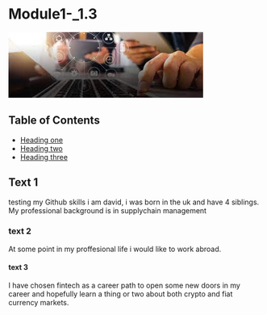 # Module1-_1.3

![Alternate](images/trial_image.jpeg)

## Table of Contents 
* [Heading one](##Text-one)
* [Heading two](###text-2)
* [Heading three](####text-3)
  

## Text 1
testing my Github skills
i am david, i was born in the uk and have 4 siblings. My professional background is in supplychain management 

### text 2 
At some point in my proffesional life i would like to work abroad. 
 

#### text 3
I have chosen fintech as a career path to open some new doors in my career and hopefully learn a thing or two about both crypto and fiat currency markets. 
